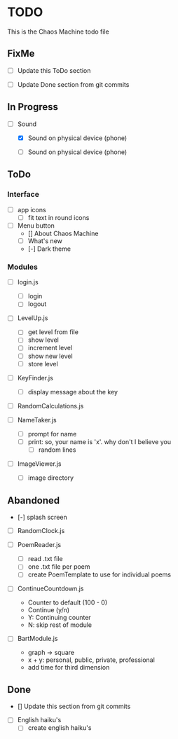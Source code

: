 # TODO

This is the Chaos Machine todo file


## FixMe
- [ ] Update this ToDo section
- [ ] Update Done section from git commits


## In Progress
- [ ] Sound
  - [x] Sound on physical device (phone)
  - [ ] Sound on physical device (phone)


## ToDo

### Interface
- [ ] app icons
  - [ ] fit text in round icons
- [ ] Menu button
  - [] About Chaos Machine
  - [ ] What's new
  - [-] Dark theme

### Modules
- [ ] login.js
  - [ ] login
  - [ ] logout

- [ ] LevelUp.js
  - [ ] get level from file
  - [ ] show level
  - [ ] increment level
  - [ ] show new level
  - [ ] store level

- [ ] KeyFinder.js
  - [ ] display message about the key

- [ ] RandomCalculations.js

- [ ] NameTaker.js
  - [ ] prompt for name
  - [ ] print: so, your name is 'x'. why don't I believe you
    - [ ] random lines

- [ ] ImageViewer.js
  - [ ] image directory


## Abandoned
- [-] splash screen
- [ ] RandomClock.js

- [ ] PoemReader.js
  - [ ] read .txt file
  - [ ] one .txt file per poem
  - [ ] create PoemTemplate to use for individual poems

- [ ] ContinueCountdown.js
  - Counter to default (100 - 0)
  - Continue (y/n)
  - Y: Continuing counter
  - N: skip rest of module

- [ ] BartModule.js
  - graph -> square
  - x + y: personal, public, private, professional
  - add time for third dimension


## Done
- [] Update this section from git commits
- [ ] English haiku's
  - [ ] create english haiku's
